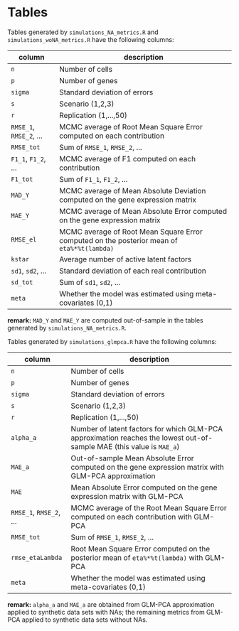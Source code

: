 # Tables

Tables generated by `simulations_NA_metrics.R` and `simulations_woNA_metrics.R` have the following columns:

| column                  | description                            
|-------------------------|----------------------------------------
| `n`                     | Number of cells
| `p`                     | Number of genes
| `sigma`                 | Standard deviation of errors
| `s`                     | Scenario (1,2,3)
| `r`                     | Replication (1,...,50)
| `RMSE_1`, `RMSE_2`, ... | MCMC average of Root Mean Square Error computed on each contribution
| `RMSE_tot`              | Sum of `RMSE_1`, `RMSE_2`, ...
| `F1_1`, `F1_2`, ...     | MCMC average of F1 computed on each contribution
| `F1_tot`                | Sum of `F1_1`, `F1_2`, ...
| `MAD_Y`                 | MCMC average of Mean Absolute Deviation computed on the gene expression matrix
| `MAE_Y`                 | MCMC average of Mean Absolute Error computed on the gene expression matrix
| `RMSE_el`               | MCMC average of Root Mean Square Error computed on the posterior mean of `eta%*%t(lambda)`
| `kstar`                 | Average number of active latent factors
| `sd1`, `sd2`, ...       | Standard deviation of each real contribution
| `sd_tot`                | Sum of `sd1`, `sd2`, ...
| `meta`                  | Whether the model was estimated using meta-covariates (0,1)

**remark:** `MAD_Y` and `MAE_Y` are computed out-of-sample in the tables generated by `simulations_NA_metrics.R`.


Tables generated by `simulations_glmpca.R` have the following columns:

| column                  | description                            |
|-------------------------|----------------------------------------|
| `n`                     | Number of cells
| `p`                     | Number of genes
| `sigma`                 | Standard deviation of errors
| `s`                     | Scenario (1,2,3)
| `r`                     | Replication (1,...,50)
| `alpha_a`               | Number of latent factors for which GLM-PCA approximation reaches the lowest out-of-sample MAE (this value is `MAE_a`)
| `MAE_a`                 | Out-of-sample Mean Absolute Error computed on the gene expression matrix with GLM-PCA approximation
| `MAE`                   | Mean Absolute Error computed on the gene expression matrix with GLM-PCA
| `RMSE_1`, `RMSE_2`, ... | MCMC average of the Root Mean Square Error computed on each contribution with GLM-PCA
| `RMSE_tot`              | Sum of `RMSE_1`, `RMSE_2`, ...
| `rmse_etaLambda`        | Root Mean Square Error computed on the posterior mean of `eta%*%t(lambda)` with GLM-PCA
| `meta`                  | Whether the model was estimated using meta-covariates (0,1)

**remark:** `alpha_a` and `MAE_a` are obtained from GLM-PCA approximation applied to synthetic data sets with NAs; the remaining metrics from GLM-PCA applied to synthetic data sets without NAs.
